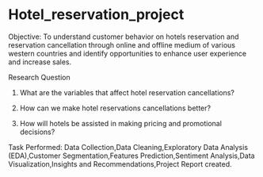 # Hotel_reservation_project
Objective: To understand customer behavior on hotels reservation and reservation cancellation through online and offline medium of various western countries and identify opportunities to enhance user experience and increase sales.


Research Question 

1. What are the variables that affect hotel reservation cancellations? 

2. How can we make hotel reservations cancellations better? 

3. How will hotels be assisted in making pricing and promotional decisions? 



Task Performed:
Data Collection,Data Cleaning,Exploratory Data Analysis (EDA),Customer Segmentation,Features Prediction,Sentiment Analysis,Data Visualization,Insights and Recommendations,Project Report created.
